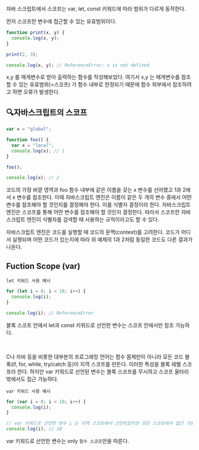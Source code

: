 자바 스크립트에서 스코프는 var, let, const 키워드에 따라 범위가 다르게 동작한다.

먼저 스코프란 변수에 접근할 수 있는 유효범위이다.

```js
function print(x, y) {
  console.log(x, y);
}

print(2, 3);

console.log(x, y); // ReferenceError: x is not defined
```

x,y 를 매게변수로 받아 출력하는 함수를 작성해보았다. 여기서 x,y 는 매게변수를 참조할 수 있는 유효범위(=스코프) 가 함수 내부로 한정되기 때문에 함수 외부에서 참조하려고 하면 오류가 발생한다.

## 🔍자바스크립트의 스코프

```js
var x = "global";

function foo() {
  var x = "local";
  console.log(x); // 1
}

foo();

console.log(x); // 2
```

코드의 가장 바깥 영역과 foo 함수 내부에 같은 이름을 갖는 x 변수를 선어했고 1과 2에서 x 변수를 참조한다. 이때 자바스크립트 엔진은 이름이 같은 두 개의 변수 중에서 어떤 변수를 참조해야 할 것인지를 결정해야 한다. 이를 식별자 결정이라 한다. 자바스크립트 엔진은 스코프를 통해 어떤 변수를 참조해야 할 것인지 결정한다. 따라서 스코프란 자바스크립트 엔진이 식별자를 검색할 때 사용하는 규칙이라고도 할 수 있다.

자바스크립트 엔진은 코드를 실행할 때 코드의 문맥(context)를 고려한다. 코드가 어디서 실행되며 어떤 코드가 있는지에 따라 위 예제의 1과 2처럼 동일한 코드도 다른 결과가 나온다.

## Fuction Scope (var)

`let 키워드 사용 예시`

```js
for (let i = 0; i < 10; i++) {
  console.log(i);
}

console.log(i); // ReferenceErrer
```

블록 스코프 안에서 let과 const 키워드로 선언한 변수는 스코프 안에서만 참조 가능하다.

<br>

C나 자바 등을 비롯한 대부분의 프로그래밍 언어는 함수 몸체만이 아니라 모든 코드 블록(if, for, while, try/catch 등)이 지역 스코프를 만든다. 이러한 특성을 블록 레벨 스코프라 한다. 하지만 var 키워드로 선언된 변수는 블록 스코프를 무시하고 스코프 울타리 밖에서도 접근 가능하다.

`var 키워드 사용 예시`

```js
for (var i = 0; i < 10; i++) {
  console.log(i);
}

// var 키워드로 선언한 변수 i 는 지역 스코프에서 선언되었지만 모든 스코프에서 접근 가능하다.
console.log(i); // 10
```

var 키워드로 선언한 변수는 only `함수 스코프`만을 따른다.
